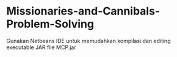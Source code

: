 # Missionaries-and-Cannibals-Problem-Solving
Gunakan Netbeans IDE untuk memudahkan kompilasi dan editing
executable JAR file MCP.jar
